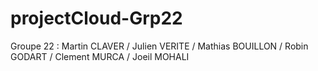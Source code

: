 # projectCloud-Grp22

Groupe 22 :
Martin CLAVER /
Julien VERITE /
Mathias BOUILLON /
Robin GODART /
Clement MURCA /
Joeil MOHALI 
